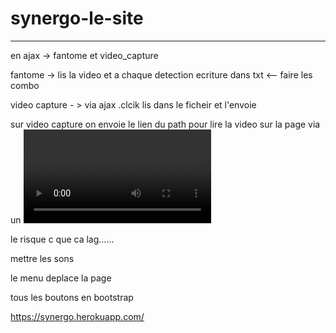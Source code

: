 # synergo-le-site


------------------------------------------------

en ajax -> fantome et video_capture

fantome -> lis la video et a chaque detection ecriture dans txt <-- faire les combo

video capture - > via ajax .clcik lis dans le ficheir et l'envoie

sur video capture on envoie le lien du path pour lire la video sur la page via un <video>
  
le risque c que ca lag...... 


mettre les sons

le menu deplace la page

tous les boutons en bootstrap



https://synergo.herokuapp.com/ 


